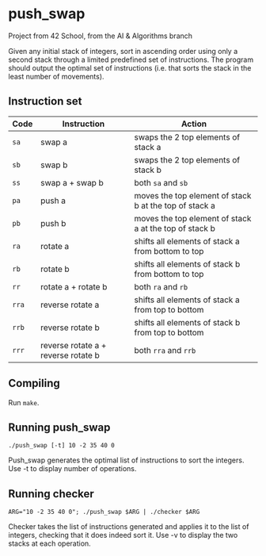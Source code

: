 # push_swap
Project from 42 School, from the AI & Algorithms branch

Given any initial stack of integers, sort in ascending order using only a second stack through a limited predefined set of instructions.
The program should output the optimal set of instructions (i.e. that sorts the stack in the least number of movements).

## Instruction set

Code	| Instruction			| Action
--------|-----------------------|----------------------------------------------
`sa`	| swap a				| swaps the 2 top elements of stack a
`sb`	| swap b				| swaps the 2 top elements of stack b
`ss`	| swap a + swap b		| both `sa` and `sb`
`pa`	| push a				| moves the top element of stack b at the top of stack a
`pb`	| push b				| moves the top element of stack a at the top of stack b
`ra`	| rotate a				| shifts all elements of stack a from bottom to top
`rb`	| rotate b				| shifts all elements of stack b from bottom to top
`rr`	| rotate a + rotate b	| both `ra` and `rb`
`rra`	| reverse rotate a		| shifts all elements of stack a from top to bottom
`rrb`	| reverse rotate b		| shifts all elements of stack b from top to bottom
`rrr`	| reverse rotate a + reverse rotate b	| both `rra` and `rrb`

## Compiling
Run `make`.

## Running push_swap
```
./push_swap [-t] 10 -2 35 40 0
```
Push_swap generates the optimal list of instructions to sort the integers. Use -t to display number of operations. 

## Running checker
```
ARG="10 -2 35 40 0"; ./push_swap $ARG | ./checker $ARG
```
Checker takes the list of instructions generated and applies it to the list of integers, checking that it does indeed sort it. Use -v to display the two stacks at each operation.

